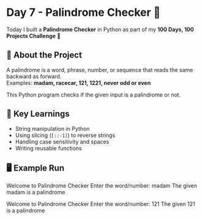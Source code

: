 # Day 7 - Palindrome Checker 🔄

Today I built a **Palindrome Checker** in Python as part of my **100 Days, 100 Projects Challenge** 🚀  

## 📖 About the Project
A palindrome is a word, phrase, number, or sequence that reads the same backward as forward.  
Examples: **madam, racecar, 121, 1221, never odd or even**

This Python program checks if the given input is a palindrome or not.  

## 🔑 Key Learnings
- String manipulation in Python  
- Using slicing (`[::-1]`) to reverse strings  
- Handling case sensitivity and spaces  
- Writing reusable functions  

## 🖥️ Example Run

  Welcome to Palindrome Checker
  Enter the word/number: madam
  The given madam is a palindrome
  
  Welcome to Palindrome Checker
  Enter the word/number: 121
  The given 121 is a palindrome

